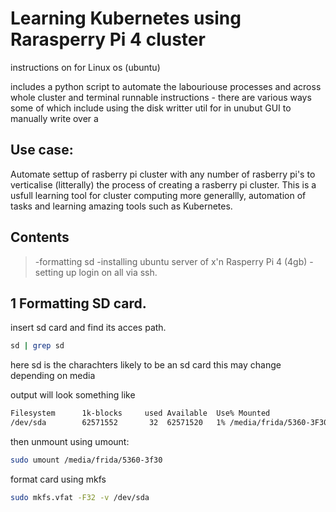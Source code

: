 # Learning Kubernetes using Rarasperry Pi 4  cluster 
instructions on for Linux os (ubuntu)

includes a python script to automate the labouriouse processes and across whole cluster and terminal runnable instructions - there are various ways some of which include using the disk writter util for in unubut GUI to manually write over a

## Use case:

Automate settup of rasberry pi cluster with any number of rasberry pi's to verticalise (litterally) the process of creating a rasberry pi cluster. This is a usfull learning tool for cluster computing more generallly, automation of tasks and learning amazing tools such as Kubernetes. 

## Contents

> -formatting sd
> -installing ubuntu server of x'n Rasperry Pi 4 (4gb)
> -setting up login on all via ssh.

## 1  Formatting SD card.

insert sd card and find its acces path.

```bash
sd | grep sd
```
 
here sd is the charachters likely to be an sd card this may change depending on media 

output will look something like

```bash
Filesystem      1k-blocks     used Available  Use% Mounted
/dev/sda        62571552       32  62571520   1% /media/frida/5360-3F30
```

then unmount using umount:

```bash
sudo umount /media/frida/5360-3f30
```

format card using mkfs

```bash
sudo mkfs.vfat -F32 -v /dev/sda
```


